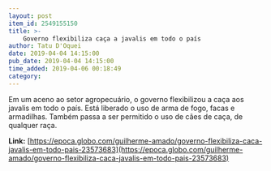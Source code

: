 ```yaml
---
layout: post
item_id: 2549155150
title: >-
    Governo flexibiliza caça a javalis em todo o país
author: Tatu D'Oquei
date: 2019-04-04 14:15:00
pub_date: 2019-04-04 14:15:00
time_added: 2019-04-06 00:18:49
category: 
---
```


Em um aceno ao setor agropecuário, o governo flexibilizou a caça aos javalis em todo o país. Está liberado o uso de arma de fogo, facas e armadilhas. Também passa a ser permitido o uso de cães de caça, de qualquer raça.

**Link:** [https://epoca.globo.com/guilherme-amado/governo-flexibiliza-caca-javalis-em-todo-pais-23573683](https://epoca.globo.com/guilherme-amado/governo-flexibiliza-caca-javalis-em-todo-pais-23573683)

